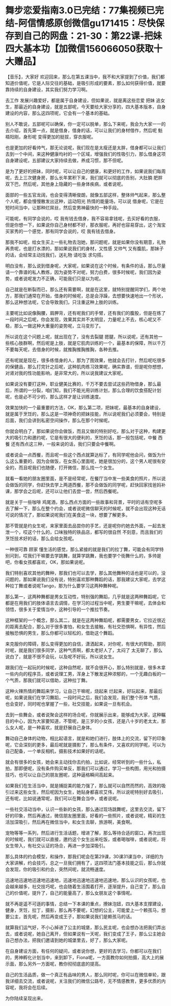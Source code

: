 # 舞步恋爱指南3.0已完结：77集视频已完结-阿信情感原创微信gu171415：尽快保存到自己的网盘：21-30：第22课-把妹四大基本功【加微信156066050获取十大赠品】

【音乐】，大家好 欢迎回来，那么在第五课当中，我不和大家提到了价值，我们都知道价值呢，它是人际交往的基础，是吸引形成的要素，那么如何获得价值，就要靠持续的自身建设，其实我们努力学习啊。

去工作 发展兴趣爱好，都是属于自身建设，但如果说，就是离这些恋爱 把妹 追女生，那最近的自身建设，就是五部呢，今天要给大家分享的，四大基本版本，自身建设的内容，那么这四项呢，它会有一个基本的基础。

别人不敢说，五部呢可以确保，你一定可以脱单，那么下来呢，我会为大家一一的去介绍，首先第一点，就是借身，借身的话，可以让我们的身材借作，然后呢 魁梧阳刚，身形呢 变得更加的挺拔，穿衣服呢。

也是更加的好看帅气，那无论说呢，我们现在是太瘦还是太胖，借身都可以让我们去到一个中间，来这种健康均衬的一个区域，增强我们的性吸引力，那么借身这项自身建设呢，五部建议大家持续去做，养成习惯，那不但呢。

是为了更好的把妹，同时呢，可以让自己的健康，和更好的工作，如果说我们每周呢，去上三次健身房，那么长年累积下来，我们就可以彻底的告别，大肚腩 肥胖 双下巴，然后呢，其他身上隐藏的一些身体疾病，或者说呢。

面部的一些五官龙阔，也会变得清晰俊朗，就像五部这样，整体帅气起来，那么整个人呢，都会慢慢散发出这种，运动阳光 热情的能量场，可以说 借身呢，它是在短时间当中，让那种烂屌丝，然后变男神最快的一种手段。

可能呢，有同学会说的，哎 我有钱去借身，我不容易拿钱呢，去买好看的衣服，但是你想一下，如果说你自己身材都不好，那衣服呢，再好也容易穿出，这个淘宝买家秀的一个感觉，那有同学会说的，哎 我有钱去借身。

那我不如呢，给女生买上一些礼物去泡她，那问题呢，就是如果你没有期意，礼物再贵呢，也是打水漂的，那如果说我们的身材，又性感 又帅气 又有腹肌，那妹子的话，会经常主动找我们，送礼物 请吃饭 求勾搭。

明白没有，那么说到借身呢，大家呢，如果说在这个时候，有条件的话，那么尽量请一个靠谱的私人教练，因为姿势不对呢，努力白费，很多时候呢，我们因为姿势，或者说呢发力不正确，可能我们只是以为呢。

自己就是在断裂而已，那么还有需要啊，就是在这里，就特别提醒同学们，两个地方，那我们通常在开始，借身的时候呢，总是会浮躁，去想要快速地出一个形状，那么这种想法呢，它会导致我们，只注重这种上肢的训练。

主要呢比如说像胸腰，肩胛背，还有呢我们的手臂，还有我们的腹股，但是在练了一段时间之后呢，你会发现，效果其实并不太明显，力量呢上不去，核心呢又不稳，那么一做这种大重量的姿势呢，立马变形了。

所以说在这个问题上呢，就出现在了，没有去裂腿 摁腿，所以说呢，还有其他一些核心肢群啊，然后呢是上肢，就是它肌肉训练的一个，最基本的保障，所以千万不要每天呢，去借身的时候，就推胸推胸推胸，各种去推。

还有呢就是现在，很多练借身的人，那为了图效果，他就会去打针，然后呢吃很多的保健品，那么打完针之后呢，这种肌肉练习效果呢，确实靠谱，但是呢你想想，对肾对我的性功能影响，是非常大的，所以说我建议大家呢。

如果说没有要打这种，职业健美比赛的，千万不要去尝试这些药物借身，那么最后，所谓的一分裂，咱们知，我们不能光用训练计划，那么合理的饮食搭配计划呢，也是必不可少的，那么这样才是让训练速度。

效果加快的一个最重要的方法，OK，那么第二项，把妹呢，最基本的自身建设，就是属于烹饪的，那么这是一项神奇的把妹技能，所以说呢我们必须要会，特别是后面，我们会讲到私密空间操作，那么在那个时候呢。

你就会明白了，那如果说你会做饭，而且又做的特别好吃，那么对于这种，构建更大的吸引力和邀约呢，它是有很大的便利的，烹饪的话，那一般包括呢，中餐 西餐 还有西点这三种，一般来说的话，我们只要会中餐啊。

或者说会一点西餐，而且呢一些这个西点就算达标了，有同学呢他会问，做饭为什么这么重要的，因为会做饭，在女孩心里面呢，她是很加分的，这个男人呢很有安全的，而且呢我们也随便，打开微信，那么找一个女生。

就看一看她的朋友圈里面，是不是经常呢，在餐厅当中发一些美食的照片，所以说会做饭的同学，你赶快去学上两道西餐，那不会做饭的同学呢，赶快回家找爸妈补课，那学会之后呢，还可以让他们去尝一尝，然后西餐呢。

就是关于一些咖啡 鸡尾酒，那么西点方面的一些故事和背景，平时的话有空呢多去了解一下，那么在整个约会，或者说呢微信聊天的时候呢，就不会出现这种无话可说的情况了，那如果说呢我们在美食这一块，想要了解更多。

那不管就是约女生呢，来家里面去品尝你的手艺，还是呢你约她去外面，一起去发泄一个，哎这个什么的，口味独特的铁品店，都写的很自然 不刻意，而且我们的烹饪技术好的话，那么会给女孩呢。

一种很可靠 顾家 懂生活的感觉，那么紧接的就是我们的拉丁舞，可能会有同学特别问到，哎我们干嘛要去学跳舞，就算学跳舞，我也要学个街舞什么的，多帅是吧，你看女孩都喜欢，OK，那如果说呢。

我们特别喜欢其他的舞种，那我们也可以去学，那么其他舞种的话也是可以的，没问题的，那如果说我们没有说，特别喜欢那种舞蹈的话，那我建议大家呢，去学这种拉丁舞或者说呢Tango，那为什么要学习这两种舞种呢。

那么第一，这两种舞都是男女互动性，特别强的舞蹈，几乎就是这两种舞蹈呢，它都是在用我们的肢体语言去调情，在学习的过程当中呢，男生要干嘛呢，去体会和领悟，很多关于爱情当中，这种引导的一个推拉节奏。

这种框架的一个概念，那么其二，就是在这两种舞蹈呢，都需要男女，它拉近很近的距离去配合，那么对于很多害怕，和女生去接触，有社交恐惧啊，有异性，然后接触恐惧的男生，那么你都可以轻松的，借助这个舞蹈。

来克服你的障碍，那么变得更加的自信，潇洒起来，对你呢，有很大的帮助，那同时呢，就是我们很多同学，这种气质啊，都太老好人了，太闷了 太无聊了，那么说白了，就是不很不会玩，以及呢不好玩，所以说女生。

跟我们在一起玩的时候呢，这种自然呢，就不会很开心，那么特别就是，很多木拿一些内向的程序员，或者说理工男，浑身上下散发这种浓郁的，一个无趣白板的一个气质，那我们就可以借助，这种拉丁舞。

这种火辣热情的舞蹈来学习，让自己干嘛呢，烧起来 烂起来，好玩起来，那最后呢，如果说我们在学习舞蹈，一段时间之后，我们会发现，我们整个形体 气质，也会变好，同时呢也掌握了一些，社交技能，如果说一旦有机会。

去到一些舞会，或者说聚会这样的场合呢，你就展示出来，能够成为大家，这种瞩目的中心，因为大家要知道，不管呢，是三岁的小女孩，还是八十岁的老太太，那么女人呢，是一种喜欢，就是舒展自己身体。

舞动自己身体的动物，相比起语言，就是和她们进行，肢体上的交流，留下的印象呢，它会深刻的更多，最后呢就是摄影了，那么有条件，又喜欢的同学呢，可以为自己配备，一个单反相机，摄影技术如果好的话呢。

就会有很多的女孩，她会来主动找你去约拍，比如说，经常听到的一些什么，私拍，那即便呢，没有条件购买单反，那我们可以通过，学习一些构图，用光和拍摄技巧，也可以让自己的朋友圈呢，这种逼格瞬间高起来。

如果我们在生活当中，就是捕捉美的能力强了，那么就可以自然而然的，高效的吸引过来这些女生，然后呢因为女生，她贴身都喜欢艾伟，所以说呢特别好去吸引，还有呢，比如说通常呢，我们可以在舞会当中，或者说呢。

一些社交活动当中，认识一些新的女孩，那么通过现场跳舞呢，这里去交流，留下好的印象，然后再通过，微信朋友圈里面，好看的一些照片，或者说呢，精彩的生活加深吸引，然后再在微信当中，和女生去聊，旅游啊，美食啊。

宠物等等一系列，然后进行生活话题，增进了解，那么等待合适的窗口，再次出现的时候呢，我们就可以直接，邀约这个女生出来吃饭，或者喝咖啡，或者说呢，将女生带入，有社交认证的场合，再进一步加深吸引。

那么具体的约会模型，和操作，那我们呢会在第29课，30课31课当中，详细的为大家讲解，约会技巧，总之一旦我们拥有了，这四项法门基本技能之后，那么你就会发现，你的吸引和约会，突然间呢，就流畅速度。

迅速地迅速地迅速地迅速地，迅速地迅速地迅速地迅速地，那么认识的女孩呢，也会越来越多，社交技巧呢，也会随着生活围着打开，逐渐提升，自己变了，那么自己的价值呢，提升了，自己的能量高了，那么女朋友这个事情呢。

就不再是遥不可遜的事情，总结一下本课的重点，撩妹泡妞，四大基本支撑建设，健身，烹饪，拉丁，摄影，那么再不要呢，幻想的公主，可能爱上一个赖孩马，想要公主，首先呢，然后再变成王子，那如果说我们是赖孩马的话。

就算我们运气好，不小心掉进了公主的城堡，那么民主呢，也会想办法把我们弄出去，或者说呢，她自己离开，但如果说有一天呢，我们变成了王子，那么公主她会自己想办法，把我们邀请到她的城堡里去，好了，那么大家呢。

在自身建设方面，有任何的疑问，或者说你想，更好的去学习，你都可以在我们的，男神孵化计划当中，来到卸下，Fiona呢，一方面教你如何拍摄，高大上的展示面，那么另外一方面呢，教你彻彻底底的提高。

自己的生活品质，做一个真正有品味的男人，那么同时呢，你可以在微信单轮，跟我详细去交流，或者说呢，关注我们的微信公路号，无不情感教育，更多优质的内容呢，我将会在后续。

为你陆续呈现出来。